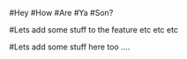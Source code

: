 #Hey
#How
#Are
#Ya
#Son?

#Lets add some stuff to the feature etc etc etc

#Lets add some stuff here too ....